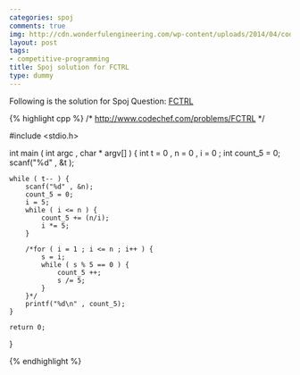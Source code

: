 ```yaml
---
categories: spoj
comments: true
img: http://cdn.wonderfulengineering.com/wp-content/uploads/2014/04/code-wallpaper-6.png
layout: post
tags:
- competitive-programming
title: Spoj solution for FCTRL
type: dummy
---
```


Following is the solution for Spoj Question: [FCTRL](http://www.spoj.com/problems/FCTRL/)

{% highlight cpp %}
/*
http://www.codechef.com/problems/FCTRL
*/

#include <stdio.h>

int main ( int argc , char * argv[] ) {
	int t = 0 , n = 0 , i = 0 ;
	int count_5 = 0;
	scanf("%d" , &t );

	while ( t-- ) {
		scanf("%d" , &n);
		count_5 = 0;
		i = 5;
		while ( i <= n ) {
			count_5 += (n/i);
			i *= 5;
		}

		/*for ( i = 1 ; i <= n ; i++ ) {
			s = i;
			while ( s % 5 == 0 ) {
				count_5 ++;
				s /= 5;
			}
		}*/
		printf("%d\n" , count_5);
	}

	return 0;
}


{% endhighlight %}